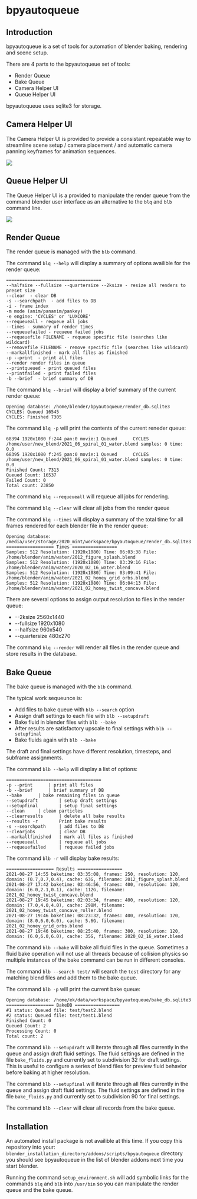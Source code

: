 # bpyautoqueue

## Introduction 
bpyautoqueue is a set of tools for automation of blender baking, rendering and scene setup.

There are 4 parts to the bpyautoqueue set of tools:
* Render Queue
* Bake Queue
* Camera Helper UI
* Queue Helper UI

bpyautoqueue uses sqlite3 for storage. 


## Camera Helper UI
The Camera Helper UI is provided to provide a consistant repeatable way to streamline scene setup / camera placement / and automatic camera panning keyframes for animation sequences. 

![](images/camera_helper.png)


## Queue Helper UI
The Queue Helper UI is a provided to manipulate the render queue from the command blender user interface as an alternative to the `blq` and `blb` command line.

![](images/queue_helper.png)

## Render Queue
The render queue is managed with the `blb` command. 

The command `blq --help` will display a summary of options availible for the render queue:
```
====================================
--halfsize --fullsize --quartersize --2ksize - resize all renders to preset size
--clear  - clear DB
-s --searchpath  - add files to DB
-i - frame index
-m mode (anim/pananim/pankey)
-e engine: 'CYCLES' or 'LUXCORE'
--requeueall - requeue all jobs
--times - summary of render times
--requeuefailed - requeue failed jobs
--requeuefile FILENAME - requeue specific file (searches like wildcard)
--removefile FILENAME - remove specific file (searches like wildcard)
--markallfinished - mark all files as finished
-p --print  - print all files
--render render files in queue
--printqueued - print queued files
--printfailed - print failed files
-b --brief  - brief summary of DB

```


The command `blq --brief` will display a brief summary of the current render queue:

```
Opening database: /home/blender/bpyautoqueue/render_db.sqlite3
CYCLES: Queued 16545
CYCLES: Finished 7305
```

The command `blq -p` will print the contents of the current reneder queue:
```
68394 1920x1080 f:244 pan:0 movie:1 Queued		CYCLES	/home/user/new_blend/2021_06_spiral_01_water.blend samples: 0 time: 0.0
68395 1920x1080 f:245 pan:0 movie:1 Queued		CYCLES	/home/user/new_blend/2021_06_spiral_01_water.blend samples: 0 time: 0.0
Finished Count: 7313
Queued Count: 16537
Failed Count: 0
Total count: 23850
```

The command `blq --requeueall` will requeue all jobs for rendering. 

The command `blq --clear` will clear all jobs from the render queue

The command `blq --times` will display a summary of the total time for all frames rendered for each blender file in the render queue:

```
Opening database: /media/user/storage/2020_mint/workspace/bpyautoqueue/render_db.sqlite3
================== Times =================
Samples: 512 Resolution: (1920x1080) Time: 06:03:38 File: /home/blender/anim/water/2012_figure_splash.blend
Samples: 512 Resolution: (1920x1080) Time: 03:39:16 File: /home/blender/anim/water/2020_02_16_water.blend
Samples: 512 Resolution: (1920x1080) Time: 03:09:41 File: /home/blender/anim/water/2021_02_honey_grid_orbs.blend
Samples: 512 Resolution: (1920x1080) Time: 06:04:13 File: /home/blender/anim/water/2021_02_honey_twist_concave.blend
```
There are several options to assign output resolution to files in the render queue:
* --2ksize 2560x1440
* --fullsize 1920x1080
* --halfsize 960x540
* --quartersize 480x270

The command `blq --render` will render all files in the render queue and store results in the database. 




## Bake Queue
The bake queue is managed with the `blb` command. 

The typical work sequeunce is:

* Add files to bake queue with `blb --search` option
* Assign draft settings to each file with `blb --setupdraft`
* Bake fluid in blender files with `blb --bake`
* After results are satisfactory upscale to final settings with `blb --setupfinal`
* Bake fluids again with `blb --bake`

The draft and final settings have different resolution, timesteps, and subframe assignments.

The command `blb --help` will display a list of options:
```
====================================
-p --print		| print all files
-b --brief		| brief summary of DB
--bake		| bake remaining files in queue
--setupdraft		| setup draft settings
--setupfinal		| setup final settings
--clean		| clean particles
--clearresults		| delete all bake results
--results -r		Print bake results
-s --searchpath		| add files to DB
--clearjobs			| clear DB
--markallfinished	| mark all files as finished
--requeueall		| requeue all jobs
--requeuefailed		| requeue failed jobs
```

The command `blb -r` will display bake results:

```
================== Results =================
2021-08-27 14:55 baketime: 03:35:08, frames: 250, resolution: 120, domain: (0.7,0.7,0.4), cache: 63G, filename: 2012_figure_splash.blend 
2021-08-27 17:42 baketime: 02:46:56, frames: 400, resolution: 120, domain: (6.0,2.1,0.1), cache: 112G, filename: 2021_02_honey_twist_concave.blend 
2021-08-27 19:45 baketime: 02:03:34, frames: 400, resolution: 120, domain: (7.0,4.0,4.0), cache: 298M, filename: 2021_02_honey_twist_concave_roller.blend 
2021-08-27 19:46 baketime: 08:23:32, frames: 400, resolution: 120, domain: (8.0,6.0,6.0), cache: 5.6G, filename: 2021_02_honey_grid_orbs.blend 
2021-08-27 19:46 baketime: 08:25:40, frames: 300, resolution: 120, domain: (6.0,6.0,6.0), cache: 35G, filename: 2020_02_16_water.blend 
```

The command `blb --bake` will bake all fluid files in the queue. Sometimes a fluid bake operation will not use all threads because of collision physics so multiple instances of the bake command can be run in different consoles.

The command `blb --search test/` will search the `test` directory for any matching blend files and add them to the bake queue.

The command `blb -p` will print the current bake queue:
```
Opening database: /home/ek/data/workspace/bpyautoqueue/bake_db.sqlite3
================== BakeDB =================
#1 status: Queued file: test/test2.blend
#2 status: Queued file: test/test1.blend
Finished Count: 0
Queued Count: 2
Processing Count: 0
Total count: 2
```

The command `blb --setupdraft` will iterate through all files currently in the queue and assign draft fluid settings. The fluid settings are defined in the file `bake_fluids.py` and currently set to subdivision 32 for draft settings. This is useful to configure a series of blend files for preview fluid behavior before baking at higher resolution. 

The command `blb --setupfinal` will iterate through all files currently in the queue and assign draft fluid settings. The fluid settings are defined in the file `bake_fluids.py` and currently set to subdivision 90 for final settings. 

The command `blb --clear` will clear all records from the bake queue. 

## Installation
An automated install package is not availible at this time. If you copy this repository into your:
`blender_installation_directory/addons/scripts/bpyautoqueue` directory you should see bpyautoqueue in the list of blender addons next time you start blender. 

Running the command `setup_environment.sh` will add symbolic links for the commands `blq` and `blb` into `/usr/bin` so you can manipulate the render queue and the bake queue.